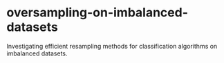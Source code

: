 # oversampling-on-imbalanced-datasets
Investigating efficient resampling methods for classification algorithms on imbalanced datasets.  
